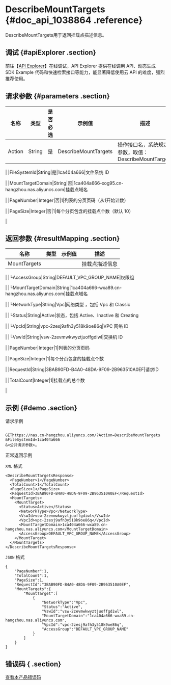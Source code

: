 # DescribeMountTargets {#doc_api_1038864 .reference}

DescribeMountTargets用于返回挂载点描述信息。

## 调试 {#apiExplorer .section}

前往【[API Explorer](https://api.aliyun.com/#product=NAS&api=DescribeMountTargets)】在线调试，API Explorer 提供在线调用 API、动态生成 SDK Example 代码和快速检索接口等能力，能显著降低使用云 API 的难度，强烈推荐使用。

## 请求参数 {#parameters .section}

|名称|类型|是否必选|示例值|描述|
|--|--|----|---|--|
|Action|String|是|DescribeMountTargets|操作接口名，系统规定参数，取值：DescribeMountTargets

 |
|FileSystemId|String|是|1ca404a666|文件系统 ID

 |
|MountTargetDomain|String|否|1ca404a666-xog95.cn-hangzhou.nas.aliyuncs.com|挂载点域名

 |
|PageNumber|Integer|否|1|列表的分页页码（从1开始计数）

 |
|PageSize|Integer|否|1|每个分页包含的挂载点个数（默认 10）

 |

## 返回参数 {#resultMapping .section}

|名称|类型|示例值|描述|
|--|--|---|--|
|MountTargets| | |挂载点描述信息

 |
|└AccessGroup|String|DEFAULT\_VPC\_GROUP\_NAME|权限组

 |
|└MountTargetDomain|String|1ca404a666-wxa89.cn-hangzhou.nas.aliyuncs.com|挂载点域名

 |
|└NetworkType|String|Vpc|网络类型 ，包括 Vpc 和 Classic

 |
|└Status|String|Active|状态，包括 Active、Inactive 和 Creating

 |
|└VpcId|String|vpc-2zesj9afh3y518k9oe86q|VPC 网络 ID

 |
|└VswId|String|vsw-2zevmwkwyztjuoffgdiwl|交换机 ID

 |
|PageNumber|Integer|1|列表的分页页码

 |
|PageSize|Integer|1|每个分页包含的挂载点个数

 |
|RequestId|String|3BAB90FD-B4A0-48DA-9F09-2B963510A0EF|请求ID

 |
|TotalCount|Integer|1|挂载点的总个数

 |

## 示例 {#demo .section}

请求示例

``` {#request_demo}

GEThttps://nas.cn-hangzhou.aliyuncs.com/?Action=DescribeMountTargets
&FileSystemId=1ca404a666
&<公共请求参数>…

```

正常返回示例

`XML` 格式

``` {#xml_return_success_demo}
<DescribeMountTargetsResponse>
  <PageNumber>1</PageNumber>
  <TotalCount>1</TotalCount>
  <PageSize>1</PageSize>
  <RequestId>3BAB90FD-B4A0-48DA-9F09-2B963510A0EF</RequestId>
  <MountTargets>
    <MountTarget>
      <Status>Active</Status>
      <NetworkType>Vpc</NetworkType>
      <VswId>vsw-2zevmwkwyztjuoffgdiwl</VswId>
      <VpcId>vpc-2zesj9afh3y518k9oe86q</VpcId>
      <MountTargetDomain>1ca404a666-wxa89.cn-hangzhou.nas.aliyuncs.com</MountTargetDomain>
      <AccessGroup>DEFAULT_VPC_GROUP_NAME</AccessGroup>
    </MountTarget>
  </MountTargets>
</DescribeMountTargetsResponse>

```

`JSON` 格式

``` {#json_return_success_demo}
{
	"PageNumber":1,
	"TotalCount":1,
	"PageSize":1,
	"RequestId":"3BAB90FD-B4A0-48DA-9F09-2B963510A0EF",
	"MountTargets":{
		"MountTarget":[
			{
				"NetworkType":"Vpc",
				"Status":"Active",
				"VswId":"vsw-2zevmwkwyztjuoffgdiwl",
				"MountTargetDomain":"1ca404a666-wxa89.cn-hangzhou.nas.aliyuncs.com",
				"VpcId":"vpc-2zesj9afh3y518k9oe86q",
				"AccessGroup":"DEFAULT_VPC_GROUP_NAME"
			}
		]
	}
}
```

## 错误码 { .section}

[查看本产品错误码](https://error-center.aliyun.com/status/product/NAS)

